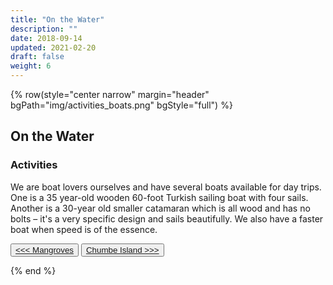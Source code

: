 ```yaml
---
title: "On the Water"
description: ""
date: 2018-09-14
updated: 2021-02-20
draft: false
weight: 6
---
```


{% row(style="center narrow" margin="header" bgPath="img/activities_boats.png" bgStyle="full") %} 

## On the Water
 
### Activities

We are boat lovers ourselves and have several boats available for day trips. One is a 35 year-old wooden 60-foot Turkish sailing boat with four sails. Another is a 30-year old smaller catamaran which is all wood and has no bolts – it's a very specific design and sails beautifully. We also have a faster boat when speed is of the essence.

<button>[<<< Mangroves](/activities/mangroves)</button>
<button>[Chumbe Island >>>](/activities/chumbe)</button>

{% end %}